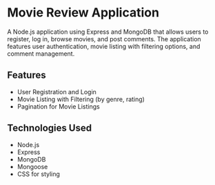 # Movie Review Application

A Node.js application using Express and MongoDB that allows users to register, log in, browse movies, and post comments. The application features user authentication, movie listing with filtering options, and comment management.

## Features

- User Registration and Login
- Movie Listing with Filtering (by genre, rating)
- Pagination for Movie Listings
## Technologies Used

- Node.js
- Express
- MongoDB
- Mongoose
- CSS for styling

